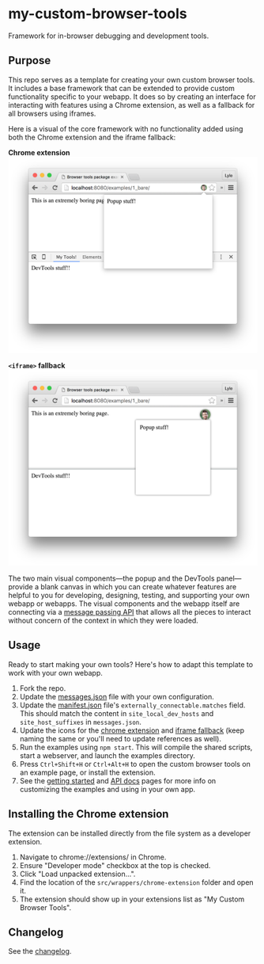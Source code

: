 # my-custom-browser-tools
Framework for in-browser debugging and development tools.

## Purpose

This repo serves as a template for creating your own custom browser tools. It includes a base framework that can be
extended to provide custom functionality specific to your webapp. It does so by creating an interface for interacting
with features using a Chrome extension, as well as a fallback for all browsers using iframes.

Here is a visual of the core framework with no functionality added using both the Chrome extension and the iframe fallback:

**Chrome extension**
![Chrome extension example](docs/images/chrome-extension-screenshot.png)

**`<iframe>` fallback**
![iframe fallback example](docs/images/iframe-fallback-screenshot.png)

The two main visual components—the popup and the DevTools panel—provide a blank canvas in which you can create whatever
features are helpful to you for developing, designing, testing, and supporting your own webapp or webapps. The visual components and the webapp itself are connecting via a [message passing API](docs/api) that allows all the pieces to interact without concern of the context in which they were loaded.

## Usage

Ready to start making your own tools? Here's how to adapt this template to work with your
own webapp.

1. Fork the repo.
2. Update the [messages.json](src/wrappers/chrome-extension/_locales/en/messages.json) file with your own configuration.
3. Update the [manifest.json](src/wrappers/chrome-extension/manifest.json) file's `externally_connectable.matches` field. This should match the content in `site_local_dev_hosts` and `site_host_suffixes` in `messages.json`.
4. Update the icons for the [chrome extension](src/wrappers/chrome-extension/images/icon.png) and [iframe fallback](src/wrappers/iframe/popup/icon.jpg) (keep naming the same or you'll need to update references as well).
4. Run the examples using `npm start`. This will compile the shared scripts, start a webserver, and launch the examples directory.
5. Press `Ctrl+Shift+H` or `Ctrl+Alt+H` to open the custom browser tools on an example page, or install the extension.
6. See the [getting started](docs/getting-started.md) and [API docs](docs/api) pages for more info on customizing the examples and using in your own app.

## Installing the Chrome extension
The extension can be installed directly from the file system as a developer extension.

1. Navigate to chrome://extensions/ in Chrome.
2. Ensure "Developer mode" checkbox at the top is checked.
3. Click "Load unpacked extension...".
4. Find the location of the `src/wrappers/chrome-extension` folder and open it.
5. The extension should show up in your extensions list as "My Custom Browser Tools".


## Changelog
See the [changelog](CHANGELOG.md).
